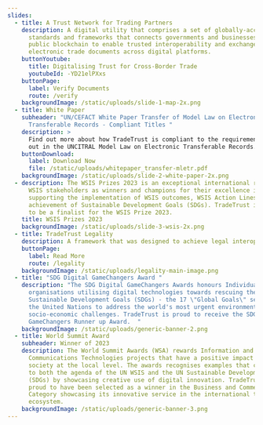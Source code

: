 ```yaml
---
slides:
  - title: A Trust Network for Trading Partners
    description: A digital utility that comprises a set of globally-accepted
      standards and frameworks that connects governments and businesses to a
      public blockchain to enable trusted interoperability and exchanges of
      electronic trade documents across digital platforms.
    buttonYoutube:
      title: Digitalising Trust for Cross-Border Trade
      youtubeId: -YD21elPXxs
    buttonPage:
      label: Verify Documents
      route: /verify
    backgroundImage: /static/uploads/slide-1-map-2x.png
  - title: White Paper
    subheader: "UN/CEFACT White Paper Transfer of Model Law on Electronic
      Transferable Records - Compliant Titles "
    description: >
      Find out more about how TradeTrust is compliant to the requirements laid
      out in the UNCITRAL Model Law on Electronic Transferable Records.
    buttonDownload:
      label: Download Now
      file: /static/uploads/whitepaper_transfer-mletr.pdf
    backgroundImage: /static/uploads/slide-2-white-paper-2x.png
  - description: The WSIS Prizes 2023 is an exceptional international recognition of
      WSIS stakeholders as winners and champions for their excellence in
      supporting the implementation of WSIS outcomes, WSIS Action Lines, and the
      achievement of Sustainable Development Goals (SDGs). TradeTrust is proud
      to be a finalist for the WSIS Prize 2023.
    title: WSIS Prizes 2023
    backgroundImage: /static/uploads/slide-3-wsis-2x.png
  - title: TradeTrust Legality
    description: A framework that was designed to achieve legal interoperability
    buttonPage:
      label: Read More
      route: /legality
    backgroundImage: /static/uploads/legality-main-image.png
  - title: "SDG Digital GameChangers Award "
    description: "The SDG Digital GameChangers Awards honours Individuals and
      organisations utilising digital technologies towards rescuing the
      Sustainable Development Goals (SDGs) - the 17 \"Global Goals\" set out by
      the United Nations to address the world's most urgent environmental and
      socio-economic challenges. TradeTrust is proud to receive the SDG
      GameChangers Runner up Award.  "
    backgroundImage: /static/uploads/generic-banner-2.png
  - title: World Summit Award
    subheader: Winner of 2023
    description: The World Summit Awards (WSA) rewards Information and
      Communications Technologies projects that have a positive impact on
      society at the local level. The awards recognises examples that contribute
      to both the agenda of the UN WSIS and the UN Sustainable Development Goals
      (SDGs) by showcasing creative use of digital innovation. TradeTrust is
      proud to have been selected as a winner in the Business and Commerce
      Category showcasing its innovative service in the international trade
      ecosystem.
    backgroundImage: /static/uploads/generic-banner-3.png
---
```

